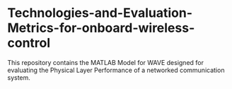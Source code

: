 # Technologies-and-Evaluation-Metrics-for-onboard-wireless-control
This repository contains the MATLAB Model for WAVE designed for evaluating the Physical Layer Performance of a networked communication system.
